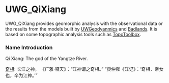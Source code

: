 UWG_QiXiang
=====

UWG_QiXiang provides geomorphic analysis with the observational data or the results from the models built by [UWGeodyanmics](https://github.com/underworldcode/UWGeodynamics) and [Badlands](https://github.com/badlands-model). It is based on some topographic analysis tools such as [TopoToolbox](https://topotoolbox.wordpress.com/).

### **Name Introduction**
Qi Xiang: The god of the Yangtze River.

[奇相](https://zh.wikipedia.org/wiki/%E6%B1%9F%E5%90%9B%E5%A4%A7%E7%A5%9E): 长江之神。 《广雅·释天》：“江神谓之奇相。” “庾仲雍《江记》：‘奇相，帝女也，卒为江神。’”
